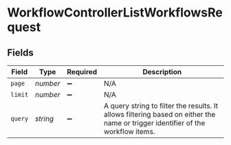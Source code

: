 # WorkflowControllerListWorkflowsRequest


## Fields

| Field                                                                                                                           | Type                                                                                                                            | Required                                                                                                                        | Description                                                                                                                     |
| ------------------------------------------------------------------------------------------------------------------------------- | ------------------------------------------------------------------------------------------------------------------------------- | ------------------------------------------------------------------------------------------------------------------------------- | ------------------------------------------------------------------------------------------------------------------------------- |
| `page`                                                                                                                          | *number*                                                                                                                        | :heavy_minus_sign:                                                                                                              | N/A                                                                                                                             |
| `limit`                                                                                                                         | *number*                                                                                                                        | :heavy_minus_sign:                                                                                                              | N/A                                                                                                                             |
| `query`                                                                                                                         | *string*                                                                                                                        | :heavy_minus_sign:                                                                                                              | A query string to filter the results. It allows filtering based on either the name or trigger identifier of the workflow items. |